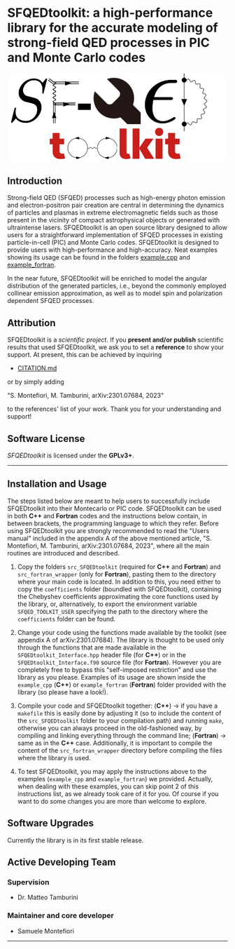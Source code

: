 SFQEDtoolkit: a high-performance library for the accurate modeling of strong-field QED processes in PIC and Monte Carlo codes
=============================================================================================================================

![SFQEDtoolkit Release](docs/logotoolkit.png)

Introduction
------------

Strong-field QED (SFQED) processes such as high-energy photon emission and electron-positron pair creation are central in determining the dynamics of particles and plasmas in extreme electromagnetic fields such as those present in the vicinity of compact astrophysical objects or generated with ultraintense lasers. SFQEDtoolkit is an open source library designed to allow users for a straightforward implementation of SFQED processes in existing particle-in-cell (PIC) and Monte Carlo codes. SFQEDtoolkit is designed to provide users with high-performance and high-accuracy. Neat examples showing its usage can be found in the folders [example.cpp](https://github.com/QuantumPlasma/SFQEDtoolkit/tree/master/example_cpp) and [example_fortran](https://github.com/QuantumPlasma/SFQEDtoolkit/tree/master/example_fortran).

In the near future, SFQEDtoolkit will be enriched to model the angular distribution of the generated particles, i.e., beyond the commonly employed collinear emission approximation, as well as to model spin and polarization dependent SFQED processes.

Attribution
-----------

SFQEDtoolkit is a *scientific project*. If you **present and/or publish** scientific results that used SFQEDtoolkit, we ask you to set a **reference** to show your support. At present, this can be achieved by inquiring

- [CITATION.md](https://raw.githubusercontent.com/QuantumPlasma/SFQEDtoolkit/master/docs/CITATION.md)

or by simply adding

"S. Montefiori, M. Tamburini, arXiv:2301.07684, 2023"

to the references' list of your work. Thank you for your understanding and support!

Software License
----------------

*SFQEDtoolkit* is licensed under the **GPLv3+**.

********************************************************************************

Installation and Usage
----------------------

The steps listed below are meant to help users to successfully include SFQEDtoolkit into their Montecarlo or PIC code. SFQEDtoolkit can be used in both **C++** and **Fortran** codes and the instructions below contain, in between brackets, the programming language to which they refer. Before using SFQEDtoolkit you are strongly recommended to read the "Users manual" included in the appendix A of the above mentioned article, "S. Montefiori, M. Tamburini, arXiv:2301.07684, 2023", where all the main routines are introduced and described.

1. Copy the folders `src_SFQEDtoolkit` (required for **C++** and **Fortran**) and `src_fortran_wrapper` (only for **Fortran**), pasting them to the directory where your main code is located. In addition to this, you need either to copy the `coefficients` folder (boundled with SFQEDtoolkit), containing the Chebyshev coefficients approximating the core functions used by the library, or, alternatively, to export the environment variable `SFQED_TOOLKIT_USER` specifying the path to the directory where the `coefficients` folder can be found.  

2. Change your code using the functions made available by the toolkit (see appendix A of arXiv:2301.07684). The library is thought to be used only through the functions that are made available in the `SFQEDtoolkit_Interface.hpp` header file (for **C++**) or in the `SFQEDtoolkit_Interface.f90` source file (for **Fortran**). However you are completely free to bypass this "self-imposed restriction" and use the library as you please. Examples of its usage are shown inside the `example_cpp` (**C++**) or `example_fortran` (**Fortran**) folder provided with the library (so please have a look!).

3. Compile your code and SFQEDtoolkit together: (**C++**) -> if you have a `makefile` this is easily done by adjusting it (so to include the content of the `src_SFQEDtoolkit` folder to your compilation path) and running `make`, otherwise you can always proceed in the old-fashioned way, by compiling and linking everything through the command line; (**Fortran**) -> same as in the **C++** case. Additionally, it is important to compile the content of the `src_fortran_wrapper` directory before compiling the files where the library is used.

4. To test SFQEDtoolkit, you may apply the instructions above to the examples (`example_cpp` and `example_fortran`) we provided. Actually, when dealing with these examples, you can skip point 2 of this instructions list, as we already took care of it for you. Of course if you want to do some changes you are more than welcome to explore.

Software Upgrades
-----------------

Currently the library is in its first stable release.

Active Developing Team
----------------------

### Supervision

- Dr. Matteo Tamburini

### Maintainer and core developer

- Samuele Montefiori

********************************************************************************
